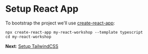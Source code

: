# Setup React App

To bootstrap the project we'll use [create-react-app](https://github.com/facebook/create-react-app):

```tsx
npx create-react-app my-react-workshop --template typescript
cd my-react-workshop
```

**Next**: [Setup TailwindCSS](2.setup-tailwindcss.md)
